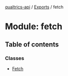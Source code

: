 [qualtrics-api](../README.md) / [Exports](../modules.md) / fetch

# Module: fetch

## Table of contents

### Classes

- [Fetch](../classes/fetch.Fetch.md)
